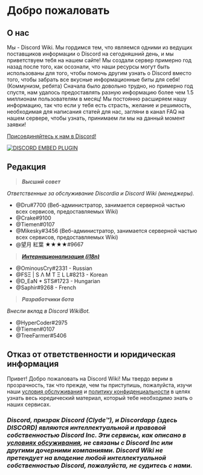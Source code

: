 <!-- TITLE: Russian - Домашняя страница -->
<!-- SUBTITLE: Добро пожаловать на Discord Wiki! -->

# Добро пожаловать
## О нас
Мы - Discord Wiki. Мы гордимся тем, что являемся одними из ведущих поставщиков информации о Discord на сегодняшний день, и мы приветствуем тебя на нашем сайте! Мы создали сервер примерно год назад после того, как осознали, что наши ресурсы могут быть использованы для того, чтобы помочь другим узнать о Discord вместо того, чтобы забрать все вкусные информационные биты для себя! (Коммунизм, ребята) Сначала было довольно трудно, но примерно год спустя, нам удалось предоставлять разную информацию более чем 1.5 миллионам пользователям в месяц! Мы постоянно расширяем нашу информацию, так что если у тебя есть страсть, желание и решимость, необходимая для написания статей для нас, загляни в канал FAQ на нашем сервере, чтобы узнать, принимаем ли мы на данный момент заявки!

[Присоединяйтесь к нам в Discord!](https://discord.gg/ZRJ9Ghh)

<a href="https://discord.gg/ZRJ9Ghh">![DISCORD EMBED PLUGIN](https://discordapp.com/api/guilds/367460196148183040/widget.png?style=banner2)</a>

## Редакция
> ***Высший совет***

*Ответственные за обслуживание Discordia и Discord Wiki (менеджеры).*
* @Dru#7700 (Веб-администратор, занимается серверной частью всех сервисов, предоставляемых Wiki)
* @Crake#9100
* @Tiemen#0107
* @Mikesky#3456 (Веб-администратор, занимается серверной частью всех сервисов, предоставляемых Wiki)
* @望月 紅葉 ★★★★#9667

> ***[Интернационализация (i18n)]((http://discordia.me/translations))***

* @OminousCry#2331 - Russian
* @FSΞ | S Λ M T Ξ L L#8213 - Korean
* @D_EaN * STS#1723 - Hungarian
* @Saphir#9268 - French

> ***Разработчики бота***

*Внесли вклад в Discord WikiBot.*
* @HyperCoder#2975
* @Tiemen#0107
* @TreeFarmer#5406

## Отказ от ответственности и юридическая информация
Привет! Добро пожаловать на Discord Wiki! Мы твердо верим в прозрачность, так что прежде, чем ты приступишь, пожалуйста, изучи наши [условия обслуживания](/terms) и [политику конфиденциальности](/ru/privacy) в целях узнать весь юредический материал, который тебе необходимо знать о наших сервисах.

### ***Discord, призрак Discord (Clyde™), и Discordapp (здесь DISCORD) являются интеллектуальной и правовой собственностью Discord Inc. Эти сервисы, как описано в [условиях обсуживания](/terms), не связаны с Discord Inc или другими дочерними компаниями. Discord Wiki не претендует на владение любой интеллектуальной собственностью Discord, пожалуйста, не судитесь с нами.***